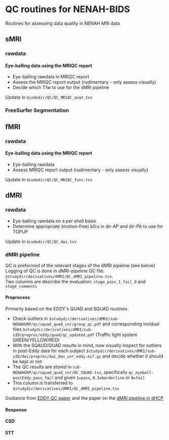 # QC routines for NENAH-BIDS
Routines for assessing data quality in NENAH MRI data

## sMRI
### rawdata 
#### Eye-balling data using the MRIQC report
- Eye-balling rawdata in MRIQC report
- Assess the MRIQC report output (rudimentary - only assess visually)
- Decide which T1w to use for the sMRI pipeline

Update in `$codedir/QC/QC_MRIQC_anat.tsv`

### FreeSurfer Segmentation

## fMRI
### rawdata 
#### Eye-balling data using the MRIQC report
- Eye-balling rawdata
- Assess MRIQC report output (rudimentary - only assess visually)

Update in `$codedir/QC/QC_MRIQC_func.tsv`

## dMRI
### rawdata 
- Eye-balling rawdata on a per shell basis
- Determine appropriate (motion-free) b0:s in dir-AP and dir-PA to use for TOPUP

Update in `$codedir/QC/QC_dwi.tsv`

### dMRI pipeline
QC is preformed of the relevant stages of the dMRI pipeline (see below)  
Logging of QC is done in dMRI-pipeline QC file: `$studydir/derivatives/dMRI/QC_dMRI_pipeline.tsv`.  
Two columns are describe the evaluation: `stage_pass_1_fail_0` and `stage_comments`
#### Preprocess 
Primarily based on the EDDY's QUAD and SQUAD routines
- Check outliers in `$studydir/derivatives/dMRI/sub-NENAHGRP/qc/squad_quad_cnr/group_qc.pdf` and corresponding invidual files `$studydir/derivatives/dMRI/sub-sID/preproc/eddy/quad/qc_updated.pdf` (Traffic light system GREEN/YELLOW/RED)
- With the SQAUD/QUAD results in mind, now visually inspect for outliers in post-Eddy data for each subject `$studydir/derivatives/dMRI/sub-sID/dwi/preproc/dwi_den_unr_eddy.mif.gz` and decide whether it should be kept or not
- The QC results are stored in `sub-NENAHGRP/qc/squad_quad_cnr/QC_SQUAD.tsv`, specifically `qc_eyeball-postEddy_pass_fail` and given `1=pass`, `0.5=borderline` or `0=fail`
- This column is transferred to `$studydir/derivatives/dMRI/QC_dMRI_pipeline.tsv`

Guidance from [EDDY QC paper](https://www.sciencedirect.com/science/article/pii/S1053811918319451) and the paper on the [dMRI pipeline in dHCP](https://www.sciencedirect.com/science/article/pii/S1053811918304889?via%3Dihub)
#### Response
#### CSD  
#### 5TT 
